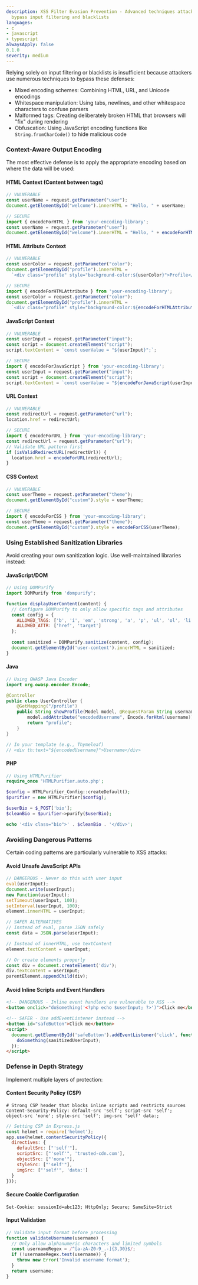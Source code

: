 ```yaml
---
description: XSS Filter Evasion Prevention - Advanced techniques attackers use to
  bypass input filtering and blacklists
languages:
- c
- javascript
- typescript
alwaysApply: false
0.1.0
severity: medium
---
```


Relying solely on input filtering or blacklists is insufficient because attackers use numerous techniques to bypass these defenses:

- Mixed encoding schemes: Combining HTML, URL, and Unicode encodings
- Whitespace manipulation: Using tabs, newlines, and other whitespace characters to confuse parsers
- Malformed tags: Creating deliberately broken HTML that browsers will "fix" during rendering
- Obfuscation: Using JavaScript encoding functions like `String.fromCharCode()` to hide malicious code

### Context-Aware Output Encoding

The most effective defense is to apply the appropriate encoding based on where the data will be used:

#### HTML Context (Content between tags)

```javascript
// VULNERABLE
const userName = request.getParameter("user");
document.getElementById("welcome").innerHTML = "Hello, " + userName;

// SECURE
import { encodeForHTML } from 'your-encoding-library';
const userName = request.getParameter("user");
document.getElementById("welcome").innerHTML = "Hello, " + encodeForHTML(userName);
```

#### HTML Attribute Context

```javascript
// VULNERABLE
const userColor = request.getParameter("color");
document.getElementById("profile").innerHTML = 
  `<div class="profile" style="background-color:${userColor}">Profile</div>`;

// SECURE
import { encodeForHTMLAttribute } from 'your-encoding-library';
const userColor = request.getParameter("color");
document.getElementById("profile").innerHTML = 
  `<div class="profile" style="background-color:${encodeForHTMLAttribute(userColor)}">Profile</div>`;
```

#### JavaScript Context

```javascript
// VULNERABLE
const userInput = request.getParameter("input");
const script = document.createElement("script");
script.textContent = `const userValue = "${userInput}";`;

// SECURE
import { encodeForJavaScript } from 'your-encoding-library';
const userInput = request.getParameter("input");
const script = document.createElement("script");
script.textContent = `const userValue = "${encodeForJavaScript(userInput)}";`;
```

#### URL Context

```javascript
// VULNERABLE
const redirectUrl = request.getParameter("url");
location.href = redirectUrl;

// SECURE
import { encodeForURL } from 'your-encoding-library';
const redirectUrl = request.getParameter("url");
// Validate URL pattern first
if (isValidRedirectURL(redirectUrl)) {
  location.href = encodeForURL(redirectUrl);
}
```

#### CSS Context

```javascript
// VULNERABLE
const userTheme = request.getParameter("theme");
document.getElementById("custom").style = userTheme;

// SECURE
import { encodeForCSS } from 'your-encoding-library';
const userTheme = request.getParameter("theme");
document.getElementById("custom").style = encodeForCSS(userTheme);
```

### Using Established Sanitization Libraries

Avoid creating your own sanitization logic. Use well-maintained libraries instead:

#### JavaScript/DOM

```javascript
// Using DOMPurify
import DOMPurify from 'dompurify';

function displayUserContent(content) {
  // Configure DOMPurify to only allow specific tags and attributes
  const config = {
    ALLOWED_TAGS: ['b', 'i', 'em', 'strong', 'a', 'p', 'ul', 'ol', 'li'],
    ALLOWED_ATTR: ['href', 'target']
  };
  
  const sanitized = DOMPurify.sanitize(content, config);
  document.getElementById('user-content').innerHTML = sanitized;
}
```

#### Java

```java
// Using OWASP Java Encoder
import org.owasp.encoder.Encode;

@Controller
public class UserController {
    @GetMapping("/profile")
    public String showProfile(Model model, @RequestParam String username) {
        model.addAttribute("encodedUsername", Encode.forHtml(username));
        return "profile";
    }
}

// In your template (e.g., Thymeleaf)
// <div th:text="${encodedUsername}">Username</div>
```

#### PHP

```php
// Using HTMLPurifier
require_once 'HTMLPurifier.auto.php';

$config = HTMLPurifier_Config::createDefault();
$purifier = new HTMLPurifier($config);

$userBio = $_POST['bio'];
$cleanBio = $purifier->purify($userBio);

echo '<div class="bio">' . $cleanBio . '</div>';
```

### Avoiding Dangerous Patterns

Certain coding patterns are particularly vulnerable to XSS attacks:

#### Avoid Unsafe JavaScript APIs

```javascript
// DANGEROUS - Never do this with user input
eval(userInput);
document.write(userInput);
new Function(userInput);
setTimeout(userInput, 100);
setInterval(userInput, 100);
element.innerHTML = userInput;

// SAFER ALTERNATIVES
// Instead of eval, parse JSON safely
const data = JSON.parse(userInput);

// Instead of innerHTML, use textContent
element.textContent = userInput;

// Or create elements properly
const div = document.createElement('div');
div.textContent = userInput;
parentElement.appendChild(div);
```

#### Avoid Inline Scripts and Event Handlers

```html
<!-- DANGEROUS - Inline event handlers are vulnerable to XSS -->
<button onclick="doSomething('<?php echo $userInput; ?>')">Click me</button>

<!-- SAFER - Use addEventListener instead -->
<button id="safeButton">Click me</button>
<script>
  document.getElementById('safeButton').addEventListener('click', function() {
    doSomething(sanitizedUserInput);
  });
</script>
```

### Defense in Depth Strategy

Implement multiple layers of protection:

#### Content Security Policy (CSP)

```http
# Strong CSP header that blocks inline scripts and restricts sources
Content-Security-Policy: default-src 'self'; script-src 'self'; object-src 'none'; style-src 'self'; img-src 'self' data:;
```

```javascript
// Setting CSP in Express.js
const helmet = require('helmet');
app.use(helmet.contentSecurityPolicy({
  directives: {
    defaultSrc: ["'self'"],
    scriptSrc: ["'self'", 'trusted-cdn.com'],
    objectSrc: ["'none'"],
    styleSrc: ["'self'"],
    imgSrc: ["'self'", 'data:']
  }
}));
```

#### Secure Cookie Configuration

```http
Set-Cookie: sessionId=abc123; HttpOnly; Secure; SameSite=Strict
```

#### Input Validation

```javascript
// Validate input format before processing
function validateUsername(username) {
  // Only allow alphanumeric characters and limited symbols
  const usernameRegex = /^[a-zA-Z0-9_.-]{3,30}$/;
  if (!usernameRegex.test(username)) {
    throw new Error('Invalid username format');
  }
  return username;
}
```